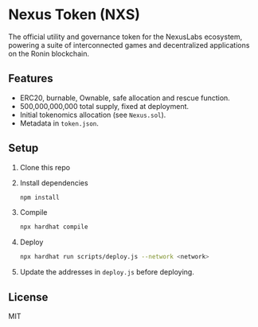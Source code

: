 # Nexus Token (NXS)

The official utility and governance token for the NexusLabs ecosystem, powering a suite of interconnected games and decentralized applications on the Ronin blockchain.

## Features

- ERC20, burnable, Ownable, safe allocation and rescue function.
- 500,000,000,000 total supply, fixed at deployment.
- Initial tokenomics allocation (see `Nexus.sol`).
- Metadata in `token.json`.

## Setup

1. Clone this repo
2. Install dependencies

   ```bash
   npm install
   ```

3. Compile

   ```bash
   npx hardhat compile
   ```

4. Deploy

   ```bash
   npx hardhat run scripts/deploy.js --network <network>
   ```

5. Update the addresses in `deploy.js` before deploying.

## License

MIT
